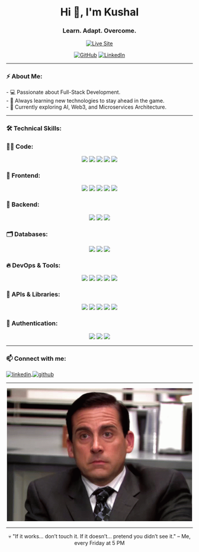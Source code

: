 <h1 align="center">Hi 👋, I'm Kushal</h1>
<h3 align="center">Learn. Adapt. Overcome.</h3>

<p align="center">
  <a href="https://kushals-portfolio-v1.vercel.app/" target="_blank">
    <img src="https://img.shields.io/badge/LIVE%20SITE-Visit%20Portfolio-FF5757?style=for-the-badge" alt="Live Site" />
  </a>
</p>

<p align="center">
  <a href="https://github.com/senseiiesnes"><img src="https://img.shields.io/badge/GitHub-000?logo=github&logoColor=white" alt="GitHub"></a>
  <a href="https://linkedin.com/in/kushal-jha-9543a322a"><img src="https://img.shields.io/badge/LinkedIn-0077B5?logo=linkedin&logoColor=white" alt="LinkedIn"></a>
</p>

---

<h3 align="left">⚡ About Me:</h3>
- 💻 Passionate about Full-Stack Development.<br>
- 🎯 Always learning new technologies to stay ahead in the game.<br>  
- 🧠 Currently exploring AI, Web3, and Microservices Architecture.

---

<h3 align="left">🛠️ Technical Skills:</h3>

### 👨‍💻 Code:
<p align="center">
  <img src="https://img.shields.io/badge/C++-00599C?style=for-the-badge&logo=c%2B%2B&logoColor=white" />
  <img src="https://img.shields.io/badge/Java-ED8B00?style=for-the-badge&logo=openjdk&logoColor=white" />
  <img src="https://img.shields.io/badge/Python-3776AB?style=for-the-badge&logo=python&logoColor=white" />
  <img src="https://img.shields.io/badge/JavaScript-F7DF1E?style=for-the-badge&logo=javascript&logoColor=black" />
  <img src="https://img.shields.io/badge/TypeScript-3178C6?style=for-the-badge&logo=typescript&logoColor=white" />
</p>

### 🚀 Frontend:
<p align="center">
  <img src="https://img.shields.io/badge/React-20232A?style=for-the-badge&logo=react&logoColor=61DAFB" />
  <img src="https://img.shields.io/badge/Next.js-000000?style=for-the-badge&logo=next.js&logoColor=white" />
  <img src="https://img.shields.io/badge/HTML5-E34F26?style=for-the-badge&logo=html5&logoColor=white" />
  <img src="https://img.shields.io/badge/CSS3-1572B6?style=for-the-badge&logo=css3&logoColor=white" />
  <img src="https://img.shields.io/badge/TailwindCSS-38B2AC?style=for-the-badge&logo=tailwind-css&logoColor=white" />
</p>

### 🧩 Backend:
<p align="center">
  <img src="https://img.shields.io/badge/Node.js-339933?style=for-the-badge&logo=nodedotjs&logoColor=white" />
  <img src="https://img.shields.io/badge/Express.js-000000?style=for-the-badge&logo=express&logoColor=white" />
  <img src="https://img.shields.io/badge/Django-092E20?style=for-the-badge&logo=django&logoColor=white" />
</p>

### 🗂️ Databases:
<p align="center">
  <img src="https://img.shields.io/badge/PostgreSQL-336791?style=for-the-badge&logo=postgresql&logoColor=white" />
  <img src="https://img.shields.io/badge/MongoDB-4EA94B?style=for-the-badge&logo=mongodb&logoColor=white" />
  <img src="https://img.shields.io/badge/SQLite-07405E?style=for-the-badge&logo=sqlite&logoColor=white" />
</p>

### 🔥 DevOps & Tools:
<p align="center">
  <img src="https://img.shields.io/badge/Docker-2496ED?style=for-the-badge&logo=docker&logoColor=white" />
  <img src="https://img.shields.io/badge/Git-F05032?style=for-the-badge&logo=git&logoColor=white" />
  <img src="https://img.shields.io/badge/Vercel-000000?style=for-the-badge&logo=vercel&logoColor=white" />
  <img src="https://img.shields.io/badge/Redis-DC382D?style=for-the-badge&logo=redis&logoColor=white" />
  <img src="https://img.shields.io/badge/Firebase-FFCA28?style=for-the-badge&logo=firebase&logoColor=black" />
</p>

### 📡 APIs & Libraries:
<p align="center">
  <img src="https://img.shields.io/badge/Prisma-2D3748?style=for-the-badge&logo=prisma&logoColor=white" />
  <img src="https://img.shields.io/badge/Socket.io-010101?style=for-the-badge&logo=socket.io&logoColor=white" />
  <img src="https://img.shields.io/badge/Redux-764ABC?style=for-the-badge&logo=redux&logoColor=white" />
  <img src="https://img.shields.io/badge/FFmpeg-007808?style=for-the-badge&logo=ffmpeg&logoColor=white" />
  <img src="https://img.shields.io/badge/Postman-FF6C37?style=for-the-badge&logo=postman&logoColor=white" />
</p>

### 🔐 Authentication:
<p align="center">
  <img src="https://img.shields.io/badge/NextAuth.js-000000?style=for-the-badge&logo=auth0&logoColor=white" />
  <img src="https://img.shields.io/badge/JWT-000000?style=for-the-badge&logo=jsonwebtokens&logoColor=white" />
  <img src="https://img.shields.io/badge/OAuth-3C3C3C?style=for-the-badge&logo=oauth&logoColor=white" />
</p>

---

<h3 align="left">📫 Connect with me:</h3>
<p align="left">
  <a href="https://linkedin.com/in/kushal-jha-9543a322a" target="blank">
    <img align="center" src="https://raw.githubusercontent.com/rahuldkjain/github-profile-readme-generator/master/src/images/icons/Social/linked-in-alt.svg" alt="linkedin" height="30" width="40" />
  </a>
  <a href="https://github.com/senseiiesnes" target="blank">
    <img align="center" src="https://raw.githubusercontent.com/rahuldkjain/github-profile-readme-generator/master/src/images/icons/Social/github.svg" alt="github" height="30" width="40" />
  </a>
</p>

---

<p align="center">
  <img src="./yo.gif" alt="Yo GIF" width="500"/>
</p>

---

<p align="center">💀 "If it works… don’t touch it. If it doesn’t… pretend you didn’t see it." – Me, every Friday at 5 PM</p>
